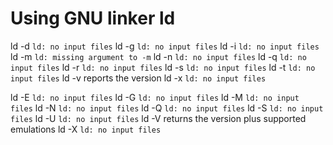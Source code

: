 # Using GNU linker ld


ld -d   `ld: no input files`
ld -g   `ld: no input files`
ld -i   `ld: no input files`
ld -m   `ld: missing argument to -m`
ld -n   `ld: no input files`
ld -q   `ld: no input files`
ld -r   `ld: no input files`
ld -s   `ld: no input files`
ld -t   `ld: no input files`
ld -v   reports the version
ld -x   `ld: no input files`

ld -E   `ld: no input files`
ld -G   `ld: no input files`
ld -M   `ld: no input files`
ld -N   `ld: no input files`
ld -Q   `ld: no input files`
ld -S   `ld: no input files`
ld -U   `ld: no input files`
ld -V   returns the version plus supported emulations
ld -X   `ld: no input files`